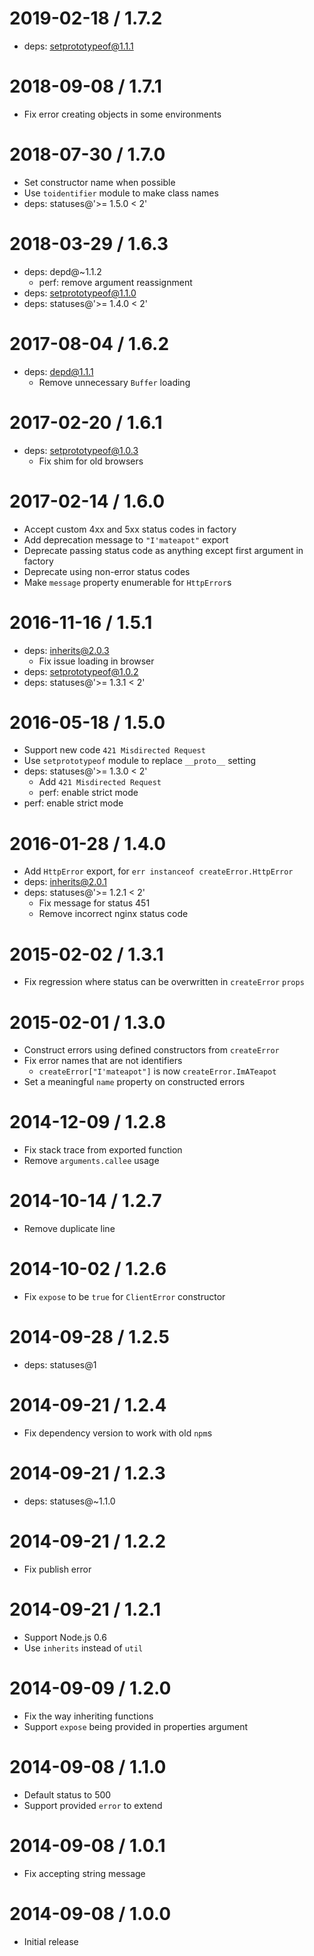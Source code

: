 2019-02-18 / 1.7.2
==================

* deps: setprototypeof@1.1.1

2018-09-08 / 1.7.1
==================

* Fix error creating objects in some environments

2018-07-30 / 1.7.0
==================

* Set constructor name when possible
* Use `toidentifier` module to make class names
* deps: statuses@'>= 1.5.0 < 2'

2018-03-29 / 1.6.3
==================

* deps: depd@~1.1.2
    - perf: remove argument reassignment
* deps: setprototypeof@1.1.0
* deps: statuses@'>= 1.4.0 < 2'

2017-08-04 / 1.6.2
==================

* deps: depd@1.1.1
    - Remove unnecessary `Buffer` loading

2017-02-20 / 1.6.1
==================

* deps: setprototypeof@1.0.3
    - Fix shim for old browsers

2017-02-14 / 1.6.0
==================

* Accept custom 4xx and 5xx status codes in factory
* Add deprecation message to `"I'mateapot"` export
* Deprecate passing status code as anything except first argument in factory
* Deprecate using non-error status codes
* Make `message` property enumerable for `HttpError`s

2016-11-16 / 1.5.1
==================

* deps: inherits@2.0.3
    - Fix issue loading in browser
* deps: setprototypeof@1.0.2
* deps: statuses@'>= 1.3.1 < 2'

2016-05-18 / 1.5.0
==================

* Support new code `421 Misdirected Request`
* Use `setprototypeof` module to replace `__proto__` setting
* deps: statuses@'>= 1.3.0 < 2'
    - Add `421 Misdirected Request`
    - perf: enable strict mode
* perf: enable strict mode

2016-01-28 / 1.4.0
==================

* Add `HttpError` export, for `err instanceof createError.HttpError`
* deps: inherits@2.0.1
* deps: statuses@'>= 1.2.1 < 2'
    - Fix message for status 451
    - Remove incorrect nginx status code

2015-02-02 / 1.3.1
==================

* Fix regression where status can be overwritten in `createError` `props`

2015-02-01 / 1.3.0
==================

* Construct errors using defined constructors from `createError`
* Fix error names that are not identifiers
    - `createError["I'mateapot"]` is now `createError.ImATeapot`
* Set a meaningful `name` property on constructed errors

2014-12-09 / 1.2.8
==================

* Fix stack trace from exported function
* Remove `arguments.callee` usage

2014-10-14 / 1.2.7
==================

* Remove duplicate line

2014-10-02 / 1.2.6
==================

* Fix `expose` to be `true` for `ClientError` constructor

2014-09-28 / 1.2.5
==================

* deps: statuses@1

2014-09-21 / 1.2.4
==================

* Fix dependency version to work with old `npm`s

2014-09-21 / 1.2.3
==================

* deps: statuses@~1.1.0

2014-09-21 / 1.2.2
==================

* Fix publish error

2014-09-21 / 1.2.1
==================

* Support Node.js 0.6
* Use `inherits` instead of `util`

2014-09-09 / 1.2.0
==================

* Fix the way inheriting functions
* Support `expose` being provided in properties argument

2014-09-08 / 1.1.0
==================

* Default status to 500
* Support provided `error` to extend

2014-09-08 / 1.0.1
==================

* Fix accepting string message

2014-09-08 / 1.0.0
==================

* Initial release
